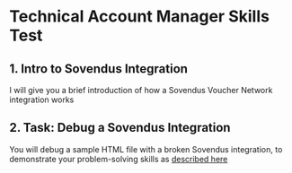 # Technical Account Manager Skills Test

## 1. Intro to Sovendus Integration

I will give you a brief introduction of how a Sovendus Voucher Network integration works

## 2. Task: Debug a Sovendus Integration

You will debug a sample HTML file with a broken Sovendus integration, to demonstrate your problem-solving skills as [described here](Task1/readme.md)
